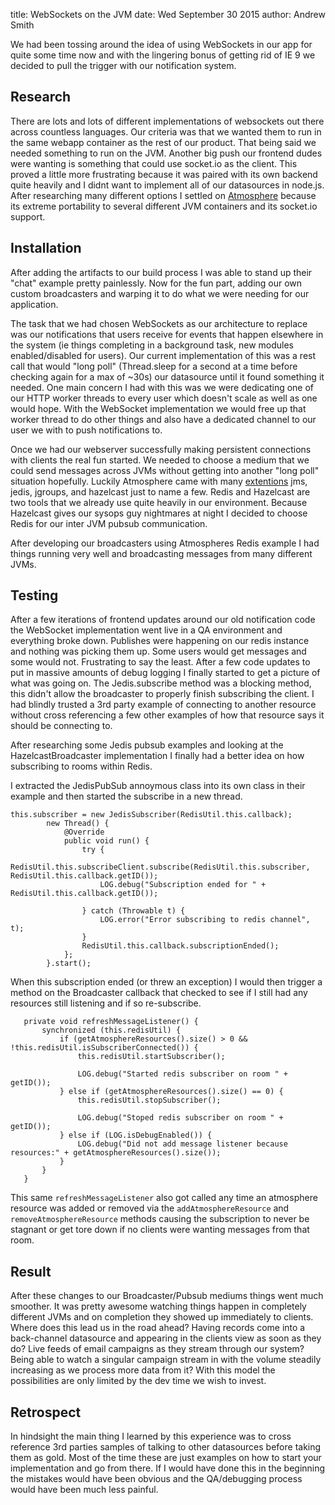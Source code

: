 title: WebSockets on the JVM
date: Wed September 30 2015
author: Andrew Smith

We had been tossing around the idea of using WebSockets in our app for quite some time now and with the lingering bonus of getting rid of IE 9 we decided to pull the trigger with our notification system.

## Research

There are lots and lots of different implementations of websockets out there across countless languages. Our criteria was that we wanted them to run in the same webapp container as the rest of our product. That being said we needed something to run on the JVM. Another big push our frontend dudes were wanting is something that could use socket.io as the client. This proved a little more frustrating because it was paired with its own backend quite heavily and I didnt want to implement all of our datasources in node.js. After researching many different options I settled on [Atmosphere](https://github.com/Atmosphere/atmosphere) because its extreme portability to several different JVM containers and its socket.io support.

## Installation

After adding the artifacts to our build process I was able to stand up their "chat" example pretty painlessly. Now for the fun part, adding our own custom broadcasters and warping it to do what we were needing for our application.

The task that we had chosen WebSockets as our architecture to replace was our notifications that users receive for events that happen elsewhere in the system (ie things completing in a background task, new modules enabled/disabled for users). Our current implementation of this was a rest call that would "long poll" (Thread.sleep for a second at a time before checking again for a max of ~30s) our datasource until it found something it needed.  One main concern I had with this was we were dedicating one of our HTTP worker threads to every user which doesn't scale as well as one would hope.  With the WebSocket implementation we would free up that worker thread to do other things and also have a dedicated channel to our user we with to push notifications to.

Once we had our webserver successfully making persistent connections with clients the real fun started. We needed to choose a medium that we could send messages across JVMs without getting into another "long poll" situation hopefully. Luckily Atmosphere came with many [extentions](https://github.com/Atmosphere/atmosphere-extensions) jms, jedis, jgroups, and hazelcast just to name a few. Redis and Hazelcast are two tools that we already use quite heavily in our environment. Because Hazelcast gives our sysops guy nightmares at night I decided to choose Redis for our inter JVM pubsub communication.

After developing our broadcasters using Atmospheres Redis example I had things running very well and broadcasting messages from many different JVMs.

## Testing
After a few iterations of frontend updates around our old notification code the WebSocket implementation went live in a QA environment and everything broke down. Publishes were happening on our redis instance and nothing was picking them up. Some users would get messages and some would not. Frustrating to say the least. After a few code updates to put in massive amounts of debug logging I finally started to get a picture of what was going on.  The Jedis.subscribe method was a blocking method, this didn't allow the broadcaster to properly finish subscribing the client. I had blindly trusted a 3rd party example of connecting to another resource without cross referencing a few other examples of how that resource says it should be connecting to.

After researching some Jedis pubsub examples and looking at the HazelcastBroadcaster implementation I finally had a better idea on how subscribing to rooms within Redis.

I extracted the JedisPubSub annoymous class into its own class in their example and then started the subscribe in a new thread.

```
this.subscriber = new JedisSubscriber(RedisUtil.this.callback);
		new Thread() {
			@Override
			public void run() {
				try {
					RedisUtil.this.subscribeClient.subscribe(RedisUtil.this.subscriber, RedisUtil.this.callback.getID());
					LOG.debug("Subscription ended for " + RedisUtil.this.callback.getID());

				} catch (Throwable t) {
					LOG.error("Error subscribing to redis channel", t);
				}
				RedisUtil.this.callback.subscriptionEnded();
			};
		}.start();
```

 When this subscription ended (or threw an exception) I would then trigger a method on the Broadcaster callback that checked to see if I still had any resources still listening and if so re-subscribe.
 
 ```
	private void refreshMessageListener() {
		synchronized (this.redisUtil) {
			if (getAtmosphereResources().size() > 0 && !this.redisUtil.isSubscriberConnected()) {
				this.redisUtil.startSubscriber();

				LOG.debug("Started redis subscriber on room " + getID());
			} else if (getAtmosphereResources().size() == 0) {
				this.redisUtil.stopSubscriber();

				LOG.debug("Stoped redis subscriber on room " + getID());
			} else if (LOG.isDebugEnabled()) {
				LOG.debug("Did not add message listener because resources:" + getAtmosphereResources().size());
			}
		}
	}
```

This same `refreshMessageListener` also got called any time an atmosphere resource was added or removed via the `addAtmosphereResource` and `removeAtmosphereResource` methods causing the subscription to never be stagnant or get tore down if no clients were wanting messages from that room.

## Result
After these changes to our Broadcaster/Pubsub mediums things went much smoother.  It was pretty awesome watching things happen in completely different JVMs and on completion they showed up immediately to clients. Where does this lead us in the road ahead? Having records come into a back-channel datasource and appearing in the clients view as soon as they do? Live feeds of email campaigns as they stream through our system? Being able to watch a singular campaign stream in with the volume steadily increasing as we process more data from it? With this model the possibilities are only limited by the dev time we wish to invest.

## Retrospect
In hindsight the main thing I learned by this experience was to cross reference 3rd parties samples of talking to other datasources before taking them as gold. Most of the time these are just examples on how to start your implementation and go from there. If I would have done this in the beginning the mistakes would have been obvious and the QA/debugging process would have been much less painful.







